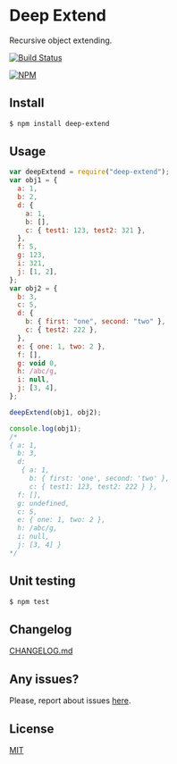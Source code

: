 # Deep Extend

Recursive object extending.

[![Build Status](https://api.travis-ci.org/unclechu/node-deep-extend.svg?branch=master)](https://travis-ci.org/unclechu/node-deep-extend)

[![NPM](https://nodei.co/npm/deep-extend.png?downloads=true&downloadRank=true&stars=true)](https://nodei.co/npm/deep-extend/)

## Install

```bash
$ npm install deep-extend
```

## Usage

```javascript
var deepExtend = require("deep-extend");
var obj1 = {
  a: 1,
  b: 2,
  d: {
    a: 1,
    b: [],
    c: { test1: 123, test2: 321 },
  },
  f: 5,
  g: 123,
  i: 321,
  j: [1, 2],
};
var obj2 = {
  b: 3,
  c: 5,
  d: {
    b: { first: "one", second: "two" },
    c: { test2: 222 },
  },
  e: { one: 1, two: 2 },
  f: [],
  g: void 0,
  h: /abc/g,
  i: null,
  j: [3, 4],
};

deepExtend(obj1, obj2);

console.log(obj1);
/*
{ a: 1,
  b: 3,
  d:
   { a: 1,
     b: { first: 'one', second: 'two' },
     c: { test1: 123, test2: 222 } },
  f: [],
  g: undefined,
  c: 5,
  e: { one: 1, two: 2 },
  h: /abc/g,
  i: null,
  j: [3, 4] }
*/
```

## Unit testing

```bash
$ npm test
```

## Changelog

[CHANGELOG.md](./CHANGELOG.md)

## Any issues?

Please, report about issues
[here](https://github.com/unclechu/node-deep-extend/issues).

## License

[MIT](./LICENSE)
